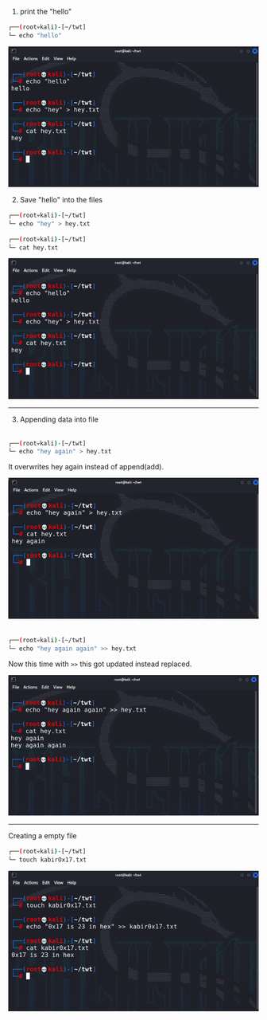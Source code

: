 1. print the "hello"

```bash
┌──(root💀kali)-[~/twt]
└─ echo "hello"
```
![](images/01-hey.png)

2. Save "hello" into the files
```bash
┌──(root💀kali)-[~/twt]
└─ echo "hey" > hey.txt
```

```bash
┌──(root💀kali)-[~/twt]
└─ cat hey.txt
```

![](images/01-hey.png)

---
3. Appending data into file

```bash

┌──(root💀kali)-[~/twt]
└─ echo "hey again" > hey.txt
```
It overwrites hey again instead of append(add).

![](images/01-hey-again.png)

```bash

┌──(root💀kali)-[~/twt]
└─ echo "hey again again" >> hey.txt
```
Now this time with `>>` this got updated instead replaced.

![](images/01-hey-again-again.png)

---
Creating a empty file

```bash
┌──(root💀kali)-[~/twt]
└─ touch kabirOx17.txt
```
![](images/04-touch.png)